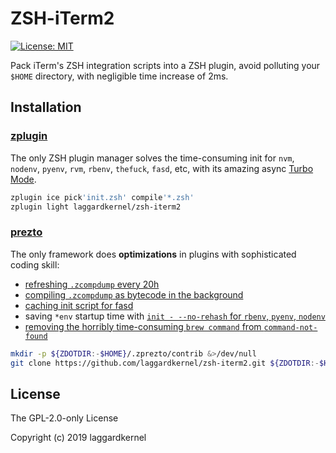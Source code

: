 # ZSH-iTerm2

[![License: MIT][license icon]][license]

Pack iTerm's ZSH integration scripts into a ZSH plugin, avoid polluting your
`$HOME` directory, with negligible time increase of 2ms.

## Installation

### [zplugin][zplugin]

The only ZSH plugin manager solves the time-consuming init for `nvm`, `nodenv`, `pyenv`, `rvm`, `rbenv`, `thefuck`, `fasd`, etc, with its amazing async [Turbo Mode][turbo mode].

```zsh
zplugin ice pick'init.zsh' compile'*.zsh'
zplugin light laggardkernel/zsh-iterm2
```

### [prezto][prezto]

The only framework does **optimizations** in plugins with sophisticated coding skill:
- [refreshing `.zcompdump` every 20h][prezto zcompdump 1]
- [compiling `.zcompdump` as bytecode in the background][prezto zcompdump 2]
- [caching init script for fasd][prezto fasd]
- saving `*env` startup time with [`init - --no-rehash` for `rbenv`, `pyenv`, `nodenv`][prezto *env]
- [removing the horribly time-consuming `brew command` from `command-not-found`][prezto brew command]

```zsh
mkdir -p ${ZDOTDIR:-$HOME}/.zprezto/contrib &>/dev/null
git clone https://github.com/laggardkernel/zsh-iterm2.git ${ZDOTDIR:-$HOME}/.zprezto/contrib/zsh-iterm2
```

## License

The GPL-2.0-only License

Copyright (c) 2019 laggardkernel

[license icon]: https://img.shields.io/badge/License-MIT-blue.svg
[license]: https://opensource.org/licenses/MIT
[zplugin]: https://github.com/zdharma/zplugin
[turbo mode]: https://github.com/zdharma/zplugin#turbo-mode-zsh--53
[prezto]: https://github.com/sorin-ionescu/prezto
[prezto zcompdump 1]: https://github.com/sorin-ionescu/prezto/blob/4abbc5572149baa6a5e7e38393a4b2006f01024f/modules/completion/init.zsh#L31-L41
[prezto zcompdump 2]: https://github.com/sorin-ionescu/prezto/blob/4abbc5572149baa6a5e7e38393a4b2006f01024f/runcoms/zlogin#L9-L15
[prezto fasd]: https://github.com/sorin-ionescu/prezto/blob/4abbc5572149baa6a5e7e38393a4b2006f01024f/modules/fasd/init.zsh#L22-L36
[prezto *env]: https://github.com/sorin-ionescu/prezto/blob/4abbc5572149baa6a5e7e38393a4b2006f01024f/modules/python/init.zsh#L22
[prezto brew command]: https://github.com/sorin-ionescu/prezto/blob/4abbc5572149baa6a5e7e38393a4b2006f01024f/modules/command-not-found/init.zsh
